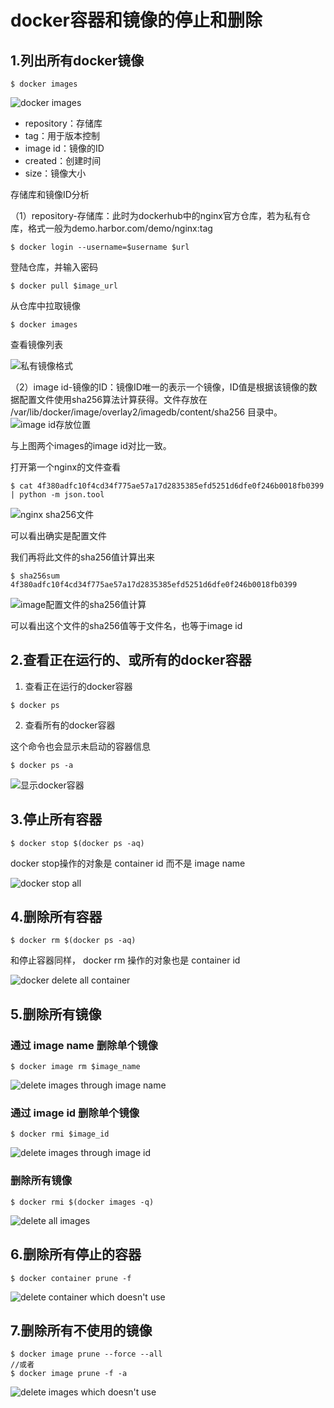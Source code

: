 # docker容器和镜像的停止和删除
## 1.列出所有docker镜像
```
$ docker images
```

![docker images](https://macrz-wordpress.oss-cn-beijing.aliyuncs.com/2021-07-06%3Adocker%E5%AE%B9%E5%99%A8%E5%92%8C%E9%95%9C%E5%83%8F%E7%9A%84%E5%81%9C%E6%AD%A2%E5%92%8C%E5%88%A0%E9%99%A4/docker%20images.png)

- repository：存储库
- tag：用于版本控制
- image id：镜像的ID
- created：创建时间
- size：镜像大小

存储库和镜像ID分析

（1）repository-存储库：此时为dockerhub中的nginx官方仓库，若为私有仓库，格式一般为demo.harbor.com/demo/nginx:tag

```
$ docker login --username=$username $url
```

登陆仓库，并输入密码

```
$ docker pull $image_url
```
从仓库中拉取镜像

```
$ docker images
```

查看镜像列表

![私有镜像格式](https://macrz-wordpress.oss-cn-beijing.aliyuncs.com/2021-07-06%3Adocker%E5%AE%B9%E5%99%A8%E5%92%8C%E9%95%9C%E5%83%8F%E7%9A%84%E5%81%9C%E6%AD%A2%E5%92%8C%E5%88%A0%E9%99%A4/%E7%A7%81%E6%9C%89%E9%95%9C%E5%83%8F%E6%A0%BC%E5%BC%8F.png)

（2）image id-镜像的ID：镜像ID唯一的表示一个镜像，ID值是根据该镜像的数据配置文件使用sha256算法计算获得。文件存放在 /var/lib/docker/image/overlay2/imagedb/content/sha256 目录中。
![image id存放位置](https://macrz-wordpress.oss-cn-beijing.aliyuncs.com/2021-07-06%3Adocker%E5%AE%B9%E5%99%A8%E5%92%8C%E9%95%9C%E5%83%8F%E7%9A%84%E5%81%9C%E6%AD%A2%E5%92%8C%E5%88%A0%E9%99%A4/image%20id%E5%AD%98%E6%94%BE%E4%BD%8D%E7%BD%AE.png)

与上图两个images的image id对比一致。

打开第一个nginx的文件查看

```
$ cat 4f380adfc10f4cd34f775ae57a17d2835385efd5251d6dfe0f246b0018fb0399 | python -m json.tool
```

![nginx sha256文件](https://macrz-wordpress.oss-cn-beijing.aliyuncs.com/2021-07-06%3Adocker%E5%AE%B9%E5%99%A8%E5%92%8C%E9%95%9C%E5%83%8F%E7%9A%84%E5%81%9C%E6%AD%A2%E5%92%8C%E5%88%A0%E9%99%A4/nginx%20sha256%E6%96%87%E4%BB%B6.png)

可以看出确实是配置文件

我们再将此文件的sha256值计算出来

```
$ sha256sum 4f380adfc10f4cd34f775ae57a17d2835385efd5251d6dfe0f246b0018fb0399
```

![image配置文件的sha256值计算](https://macrz-wordpress.oss-cn-beijing.aliyuncs.com/2021-07-06%3Adocker%E5%AE%B9%E5%99%A8%E5%92%8C%E9%95%9C%E5%83%8F%E7%9A%84%E5%81%9C%E6%AD%A2%E5%92%8C%E5%88%A0%E9%99%A4/image%E9%85%8D%E7%BD%AE%E6%96%87%E4%BB%B6%E7%9A%84sha256%E5%80%BC%E8%AE%A1%E7%AE%97.png)

可以看出这个文件的sha256值等于文件名，也等于image id

## 2.查看正在运行的、或所有的docker容器
1. 查看正在运行的docker容器


```
$ docker ps
```

2. 查看所有的docker容器

这个命令也会显示未启动的容器信息

```
$ docker ps -a
```

![显示docker容器](https://macrz-wordpress.oss-cn-beijing.aliyuncs.com/2021-07-06%3Adocker%E5%AE%B9%E5%99%A8%E5%92%8C%E9%95%9C%E5%83%8F%E7%9A%84%E5%81%9C%E6%AD%A2%E5%92%8C%E5%88%A0%E9%99%A4/%E6%98%BE%E7%A4%BAdocker%E5%AE%B9%E5%99%A8.png)

## 3.停止所有容器

```
$ docker stop $(docker ps -aq)
```

docker stop操作的对象是 container id 而不是 image name 

![docker stop all](https://macrz-wordpress.oss-cn-beijing.aliyuncs.com/2021-07-06%3Adocker%E5%AE%B9%E5%99%A8%E5%92%8C%E9%95%9C%E5%83%8F%E7%9A%84%E5%81%9C%E6%AD%A2%E5%92%8C%E5%88%A0%E9%99%A4/docker%20stop%20all.png)

## 4.删除所有容器

```
$ docker rm $(docker ps -aq)
```

和停止容器同样， docker rm 操作的对象也是 container id 

![docker delete all container](https://macrz-wordpress.oss-cn-beijing.aliyuncs.com/2021-07-06%3Adocker%E5%AE%B9%E5%99%A8%E5%92%8C%E9%95%9C%E5%83%8F%E7%9A%84%E5%81%9C%E6%AD%A2%E5%92%8C%E5%88%A0%E9%99%A4/docker%20delete%20all%20container.png)

## 5.删除所有镜像

### 通过 image name 删除单个镜像

```
$ docker image rm $image_name
```

![delete images through image name](https://macrz-wordpress.oss-cn-beijing.aliyuncs.com/2021-07-06%3Adocker%E5%AE%B9%E5%99%A8%E5%92%8C%E9%95%9C%E5%83%8F%E7%9A%84%E5%81%9C%E6%AD%A2%E5%92%8C%E5%88%A0%E9%99%A4/delete%20images%20through%20image%20name.png)

### 通过 image id 删除单个镜像

```
$ docker rmi $image_id
```

![delete images through image id](https://macrz-wordpress.oss-cn-beijing.aliyuncs.com/2021-07-06%3Adocker%E5%AE%B9%E5%99%A8%E5%92%8C%E9%95%9C%E5%83%8F%E7%9A%84%E5%81%9C%E6%AD%A2%E5%92%8C%E5%88%A0%E9%99%A4/delete%20images%20thtough%20image%20id.png)

### 删除所有镜像

```
$ docker rmi $(docker images -q)
```

![delete all images](https://macrz-wordpress.oss-cn-beijing.aliyuncs.com/2021-07-06%3Adocker%E5%AE%B9%E5%99%A8%E5%92%8C%E9%95%9C%E5%83%8F%E7%9A%84%E5%81%9C%E6%AD%A2%E5%92%8C%E5%88%A0%E9%99%A4/delete%20all%20images.png)

## 6.删除所有停止的容器

```
$ docker container prune -f
```

![delete container which doesn't use](https://macrz-wordpress.oss-cn-beijing.aliyuncs.com/2021-07-06%3Adocker%E5%AE%B9%E5%99%A8%E5%92%8C%E9%95%9C%E5%83%8F%E7%9A%84%E5%81%9C%E6%AD%A2%E5%92%8C%E5%88%A0%E9%99%A4/delete%20container%20which%20doesn%27t%20use.png)


## 7.删除所有不使用的镜像

```
$ docker image prune --force --all 
//或者 
$ docker image prune -f -a
```

![delete images which doesn't use](https://macrz-wordpress.oss-cn-beijing.aliyuncs.com/2021-07-06%3Adocker%E5%AE%B9%E5%99%A8%E5%92%8C%E9%95%9C%E5%83%8F%E7%9A%84%E5%81%9C%E6%AD%A2%E5%92%8C%E5%88%A0%E9%99%A4/delete%20images%20which%20doesn%27t%20use.png)
